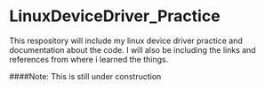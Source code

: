 # LinuxDeviceDriver_Practice

This respository will include my linux device driver practice and documentation about the code.
I will also be including the links and references from where i learned the things.

####Note:
This is still under construction
